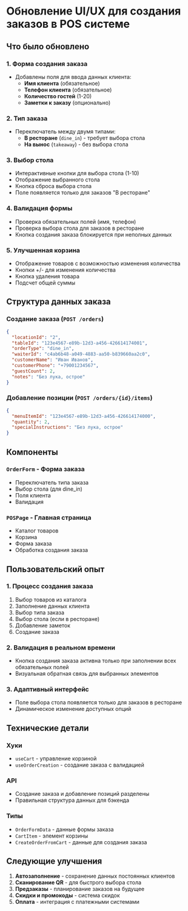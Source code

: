 # Обновление UI/UX для создания заказов в POS системе

## Что было обновлено

### 1. **Форма создания заказа**
- Добавлены поля для ввода данных клиента:
  - **Имя клиента** (обязательное)
  - **Телефон клиента** (обязательное)
  - **Количество гостей** (1-20)
  - **Заметки к заказу** (опционально)

### 2. **Тип заказа**
- Переключатель между двумя типами:
  - **В ресторане** (`dine_in`) - требует выбора стола
  - **На вынос** (`takeaway`) - без выбора стола

### 3. **Выбор стола**
- Интерактивные кнопки для выбора стола (1-10)
- Отображение выбранного стола
- Кнопка сброса выбора стола
- Поле появляется только для заказов "В ресторане"

### 4. **Валидация формы**
- Проверка обязательных полей (имя, телефон)
- Проверка выбора стола для заказов в ресторане
- Кнопка создания заказа блокируется при неполных данных

### 5. **Улучшенная корзина**
- Отображение товаров с возможностью изменения количества
- Кнопки +/- для изменения количества
- Кнопка удаления товара
- Подсчет общей суммы

## Структура данных заказа

### Создание заказа (`POST /orders`)
```json
{
  "locationId": "2",
  "tableId": "123e4567-e89b-12d3-a456-426614174001",
  "orderType": "dine_in",
  "waiterId": "c4ab6b48-a049-4883-aa50-b839660aa2c0",
  "customerName": "Иван Иванов",
  "customerPhone": "+79001234567",
  "guestCount": 2,
  "notes": "Без лука, острое"
}
```

### Добавление позиции (`POST /orders/{id}/items`)
```json
{
  "menuItemId": "123e4567-e89b-12d3-a456-426614174000",
  "quantity": 2,
  "specialInstructions": "Без лука, острое"
}
```

## Компоненты

### `OrderForm` - Форма заказа
- Переключатель типа заказа
- Выбор стола (для dine_in)
- Поля клиента
- Валидация

### `POSPage` - Главная страница
- Каталог товаров
- Корзина
- Форма заказа
- Обработка создания заказа

## Пользовательский опыт

### 1. **Процесс создания заказа**
1. Выбор товаров из каталога
2. Заполнение данных клиента
3. Выбор типа заказа
4. Выбор стола (если в ресторане)
5. Добавление заметок
6. Создание заказа

### 2. **Валидация в реальном времени**
- Кнопка создания заказа активна только при заполнении всех обязательных полей
- Визуальная обратная связь для выбранных элементов

### 3. **Адаптивный интерфейс**
- Поле выбора стола появляется только для заказов в ресторане
- Динамическое изменение доступных опций

## Технические детали

### Хуки
- `useCart` - управление корзиной
- `useOrderCreation` - создание заказа с валидацией

### API
- Создание заказа и добавление позиций разделены
- Правильная структура данных для бэкенда

### Типы
- `OrderFormData` - данные формы заказа
- `CartItem` - элемент корзины
- `CreateOrderFromCart` - данные для создания заказа

## Следующие улучшения

1. **Автозаполнение** - сохранение данных постоянных клиентов
2. **Сканирование QR** - для быстрого выбора стола
3. **Предзаказы** - планирование заказов на будущее
4. **Скидки и промокоды** - система скидок
5. **Оплата** - интеграция с платежными системами
